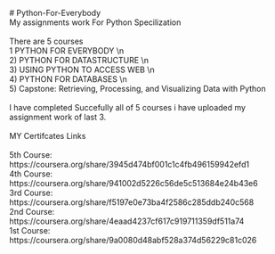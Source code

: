 <p># Python-For-Everybody<br>My assignments work For Python Specilization<br><br>There are 5 courses<br>1 PYTHON FOR EVERYBODY \n<br>2) PYTHON FOR DATASTRUCTURE \n<br>3) USING PYTHON TO ACCESS WEB \n<br>4) PYTHON FOR DATABASES \n<br>5) Capstone: Retrieving, Processing, and Visualizing Data with Python<br><br>I have completed Succefully all of 5 courses i have uploaded my assignment work of last 3.<br><br>MY Certifcates Links<br><br>5th Course: https://coursera.org/share/3945d474bf001c1c4fb496159942efd1<br>4th Course: https://coursera.org/share/941002d5226c56de5c513684e24b43e6<br>3rd Course: https://coursera.org/share/f5197e0e73ba4f2586c285ddb240c568<br>2nd Course: https://coursera.org/share/4eaad4237cf617c919711359df511a74<br>1st Course: https://coursera.org/share/9a0080d48abf528a374d56229c81c026<br><br><br></p>
